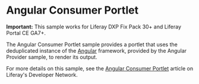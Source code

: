 # Angular Consumer Portlet

**Important:** This sample works for Liferay DXP Fix Pack 30+ and Liferay Portal
CE GA7+.

The Angular Consumer Portlet sample provides a portlet that uses the
deduplicated instance of the [Angular](https://angular.io/) framework, provided
by the Angular Provider sample, to render its output.

For more details on this sample, see the
[Angular Consumer Portlet](https://dev.liferay.com/develop/reference/-/knowledge_base/7-0/angular-consumer-portlet)
article on Liferay's Developer Network.
